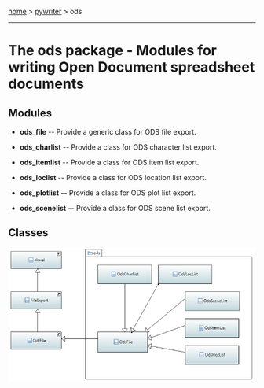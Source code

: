 [home](index) > [pywriter](pywriter) > ods

---

# The ods package - Modules for writing Open Document spreadsheet documents
 
## Modules
 
- **ods_file** -- Provide a generic class for ODS file export.

- **ods_charlist** -- Provide a class for ODS character list export. 

- **ods_itemlist** -- Provide a class for ODS item list export.

- **ods_loclist** -- Provide a class for ODS location list export.

- **ods_plotlist** -- Provide a class for ODS plot list export.

- **ods_scenelist** -- Provide a class for ODS scene list export.

## Classes

![ods package class diagram](img/ods_package_class_diagram.png)